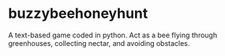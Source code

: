 # buzzybeehoneyhunt
A text-based game coded in python. Act as a bee flying through greenhouses, collecting nectar, and avoiding obstacles.

